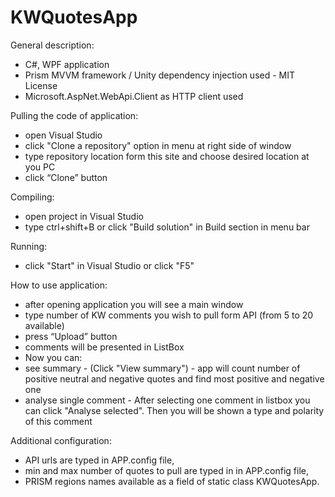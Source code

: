 # KWQuotesApp

General description:
- C#, WPF application
- Prism MVVM framework / Unity dependency injection used - MIT License
- Microsoft.AspNet.WebApi.Client as HTTP client used

Pulling the code of application:
- open Visual Studio
- click "Clone a repository" option in menu at right side of window
- type repository location form this site and choose desired location at you PC
- click “Clone” button

Compiling:
- open project in Visual Studio
- type ctrl+shift+B or click "Build solution" in Build section in menu bar

Running:
- click "Start" in Visual Studio or click "F5"

How to use application:
- after opening application you will see a main window 
- type number of KW comments you wish to pull form API (from 5 to 20 available)
- press “Upload” button
- comments will be presented in ListBox
- Now you can:
- see summary - (Click "View summary") - app will count number of positive neutral and negative quotes and find most positive and negative one
- analyse single comment - After selecting one comment in listbox you can click "Analyse selected". Then you will be shown a type and polarity of this comment  

Additional configuration:
- API urls are typed in APP.config file,
- min and max number of quotes to pull are typed in in APP.config file,
- PRISM regions names available as a field of static class KWQuotesApp.

